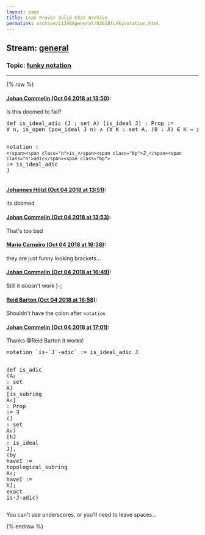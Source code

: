 ```yaml
---
layout: page
title: Lean Prover Zulip Chat Archive 
permalink: archive/113488general/02618funkynotation.html
---
```


## Stream: [general](index.html)
### Topic: [funky notation](02618funkynotation.html)

---


{% raw %}
#### [ Johan Commelin (Oct 04 2018 at 13:50)](https://leanprover.zulipchat.com/#narrow/stream/113488-general/topic/funky%20notation/near/135168245):
<p>Is this doomed to fail?</p>
<div class="codehilite"><pre><span></span><span class="n">def</span> <span class="n">is_ideal_adic</span> <span class="o">(</span><span class="n">J</span> <span class="o">:</span> <span class="n">set</span> <span class="n">A</span><span class="o">)</span> <span class="o">[</span><span class="n">is_ideal</span> <span class="n">J</span><span class="o">]</span> <span class="o">:</span> <span class="kt">Prop</span> <span class="o">:=</span>
<span class="bp">∀</span> <span class="n">n</span><span class="o">,</span> <span class="n">is_open</span> <span class="o">(</span><span class="n">pow_ideal</span> <span class="n">J</span> <span class="n">n</span><span class="o">)</span> <span class="bp">∧</span> <span class="o">(</span><span class="bp">∀</span> <span class="n">K</span> <span class="o">:</span> <span class="n">set</span> <span class="n">A</span><span class="o">,</span> <span class="o">(</span><span class="mi">0</span> <span class="o">:</span> <span class="n">A</span><span class="o">)</span> <span class="err">∈</span> <span class="n">K</span> <span class="bp">→</span> <span class="n">is_open</span> <span class="n">K</span> <span class="bp">→</span> <span class="bp">∃</span> <span class="n">n</span><span class="o">,</span> <span class="n">pow_ideal</span> <span class="n">J</span> <span class="n">n</span> <span class="err">⊆</span> <span class="n">K</span><span class="o">)</span>

<span class="kn">notation</span> <span class="o">:</span> <span class="bp">`</span><span class="n">is_</span><span class="bp">`</span><span class="n">J</span><span class="bp">`_</span><span class="n">adic</span><span class="bp">`</span> <span class="o">:=</span> <span class="n">is_ideal_adic</span> <span class="n">J</span>
</pre></div>

#### [ Johannes Hölzl (Oct 04 2018 at 13:51)](https://leanprover.zulipchat.com/#narrow/stream/113488-general/topic/funky%20notation/near/135168274):
<p>its doomed</p>

#### [ Johan Commelin (Oct 04 2018 at 13:53)](https://leanprover.zulipchat.com/#narrow/stream/113488-general/topic/funky%20notation/near/135168386):
<p>That's too bad</p>

#### [ Mario Carneiro (Oct 04 2018 at 16:38)](https://leanprover.zulipchat.com/#narrow/stream/113488-general/topic/funky%20notation/near/135193028):
<p>they are just funny looking brackets...</p>

#### [ Johan Commelin (Oct 04 2018 at 16:49)](https://leanprover.zulipchat.com/#narrow/stream/113488-general/topic/funky%20notation/near/135193856):
<p>Still it doesn't work )-;</p>

#### [ Reid Barton (Oct 04 2018 at 16:58)](https://leanprover.zulipchat.com/#narrow/stream/113488-general/topic/funky%20notation/near/135194568):
<p>Shouldn't have the colon after <code>notation</code></p>

#### [ Johan Commelin (Oct 04 2018 at 17:01)](https://leanprover.zulipchat.com/#narrow/stream/113488-general/topic/funky%20notation/near/135194768):
<p>Thanks <span class="user-mention" data-user-id="110032">@Reid Barton</span> it works!</p>
<div class="codehilite"><pre><span></span><span class="kn">notation</span> <span class="bp">`</span><span class="n">is</span><span class="bp">-`</span><span class="n">J</span><span class="bp">`-</span><span class="n">adic</span><span class="bp">`</span> <span class="o">:=</span> <span class="n">is_ideal_adic</span> <span class="n">J</span>

<span class="n">def</span> <span class="n">is_adic</span> <span class="o">(</span><span class="n">A₀</span> <span class="o">:</span> <span class="n">set</span> <span class="n">A</span><span class="o">)</span> <span class="o">[</span><span class="n">is_subring</span> <span class="n">A₀</span><span class="o">]</span> <span class="o">:</span> <span class="kt">Prop</span> <span class="o">:=</span> <span class="bp">∃</span> <span class="o">(</span><span class="n">J</span> <span class="o">:</span> <span class="n">set</span> <span class="n">A₀</span><span class="o">)</span> <span class="o">[</span><span class="n">hJ</span> <span class="o">:</span> <span class="n">is_ideal</span> <span class="n">J</span><span class="o">],</span>
<span class="o">(</span><span class="k">by</span> <span class="n">haveI</span> <span class="o">:=</span> <span class="n">topological_subring</span> <span class="n">A₀</span><span class="bp">;</span> <span class="n">haveI</span> <span class="o">:=</span> <span class="n">hJ</span><span class="bp">;</span> <span class="n">exact</span> <span class="n">is</span><span class="bp">-</span><span class="n">J</span><span class="bp">-</span><span class="n">adic</span><span class="o">)</span>
</pre></div>


<p>You can't use underscores, or you'll need to leave spaces...</p>


{% endraw %}
